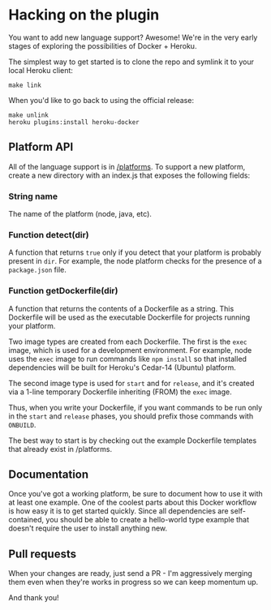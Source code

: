 # Hacking on the plugin

You want to add new language support? Awesome!
We're in the very early stages of exploring the possibilities of Docker + Heroku.

The simplest way to get started is to clone the repo and symlink it to your
local Heroku client:

```
make link
```

When you'd like to go back to using the official release:

```
make unlink
heroku plugins:install heroku-docker
```

## Platform API

All of the language support is in [/platforms](/platforms).
To support a new platform, create a new directory with an index.js that
exposes the following fields:

### String name

The name of the platform (node, java, etc).

### Function detect(dir)

A function that returns `true` only if you detect that your platform is
probably present in `dir`. For example, the node platform checks for
the presence of a `package.json` file.

### Function getDockerfile(dir)

A function that returns the contents of a Dockerfile as a string.
This Dockerfile will be used as the executable Dockerfile for
projects running your platform.

Two image types are created from each Dockerfile. The first is the
`exec` image, which is used for a development environment. For example,
node uses the `exec` image to run commands like `npm install` so that installed
dependencies will be built for Heroku's Cedar-14 (Ubuntu) platform.

The second image type is used for `start` and for `release`, and it's
created via a 1-line temporary Dockerfile inheriting (FROM) the `exec` image.

Thus, when you write your Dockerfile, if you want commands to be run
only in the `start` and `release` phases, you should prefix those commands
with `ONBUILD`.

The best way to start is by checking out the example Dockerfile templates
that already exist in /platforms.

## Documentation

Once you've got a working platform, be sure to document how to use it
with at least one example. One of the coolest parts about this Docker
workflow is how easy it is to get started quickly. Since all dependencies
are self-contained, you should be able to create a hello-world type
example that doesn't require the user to install anything new.

## Pull requests

When your changes are ready, just send a PR - I'm aggressively
merging them even when they're works in progress so we can keep momentum up.

And thank you!
